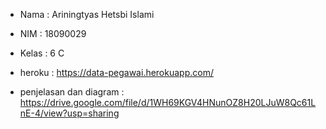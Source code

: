 - Nama : Ariningtyas Hetsbi Islami
- NIM : 18090029
- Kelas : 6 C

- heroku : https://data-pegawai.herokuapp.com/
- penjelasan dan diagram : https://drive.google.com/file/d/1WH69KGV4HNunOZ8H20LJuW8Qc61LnE-4/view?usp=sharing
